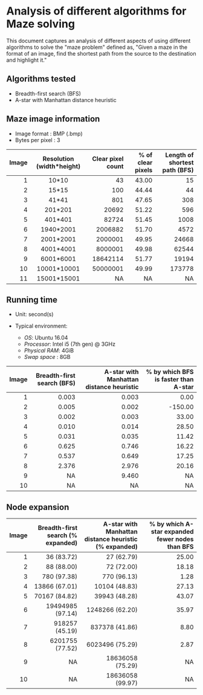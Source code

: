 # Analysis of different algorithms for Maze solving

This document captures an analysis of different aspects of using different algorithms to solve the "maze problem" defined as, "Given a maze in the format of an image, find the shortest path from the source to the destination and highlight it."

## Algorithms tested

* Breadth-first search (BFS)
* A-star with Manhattan distance heuristic

## Maze image information

* Image format    : BMP (.bmp)
* Bytes per pixel : 3

| Image | Resolution (width\*height) | Clear pixel count |  % of clear pixels | Length of shortest path (BFS) |
|------:|:--------------------------:|------------------:|-------------------:|------------------------------:|
|   1   |           10\*10           |         43        |       43.00        |             15                |
|   2   |           15\*15           |        100        |       44.44        |             44                |
|   3   |           41\*41           |        801        |       47.65        |            308                |
|   4   |          201\*201          |      20692        |       51.22        |            596                |
|   5   |          401\*401          |      82724        |       51.45        |           1008                |
|   6   |         1940\*2001         |    2006882        |       51.70        |           4572                |
|   7   |         2001\*2001         |    2000001        |       49.95        |          24668                |
|   8   |         4001\*4001         |    8000001        |       49.98        |          62544                |
|   9   |         6001\*6001         |   18642114        |       51.77        |          19194                |
|  10   |        10001\*10001        |   50000001        |       49.99        |         173778                |
|  11   |        15001\*15001        |      NA           |         NA         |            NA                 |

## Running time

* Unit: second(s)
* Typical environment:

    - *OS*: Ubuntu 16.04
    - *Processor*: Intel i5 (7th gen) @ 3GHz
    - *Physical RAM*: 4GiB
    - *Swap space*  : 8GB

| Image | Breadth-first search (BFS) | A-star with Manhattan distance heuristic | % by which BFS is faster than A-star |
|------:|---------------------------:|-----------------------------------------:|-------------------------------------:|
| 1     |           0.003            |             0.003                        |            0.00                      |
| 2     |           0.005            |             0.002                        |         -150.00                      |
| 3     |           0.002            |             0.003                        |           33.00                      |
| 4     |           0.010            |             0.014                        |           28.50                      |
| 5     |           0.031            |             0.035                        |           11.42                      |
| 6     |           0.625            |             0.746                        |           16.22                      |
| 7     |           0.537            |             0.649                        |           17.25                      |
| 8     |           2.376            |             2.976                        |           20.16                      |
| 9     |            NA              |             9.460                        |             NA                       |
| 10    |            NA              |              NA                          |             NA                       |

## Node expansion

| Image | Breadth-first search (% expanded) | A-star with Manhattan distance heuristic (% expanded)| % by which A-star expanded fewer nodes than BFS |
|------:|----------------------------------:|-----------------------------------------------------:|------------------------------------------------:|
| 1     |             36 (83.72)            |                          27 (62.79)                  |                  25.00                          |
| 2     |             88 (88.00)            |                          72 (72.00)                  |                  18.18                          |
| 3     |            780 (97.38)            |                         770 (96.13)                  |                   1.28                          |
| 4     |          13866 (67.01)            |                       10104 (48.83)                  |                  27.13                          |
| 5     |          70167 (84.82)            |                       39943 (48.28)                  |                  43.07                          |
| 6     |       19494985 (97.14)            |                     1248266 (62.20)                  |                  35.97                          |
| 7     |         918257 (45.19)            |                      837378 (41.86)                  |                   8.80                          |
| 8     |        6201755 (77.52)            |                     6023496 (75.29)                  |                   2.87                          |
| 9     |               NA                  |                    18636058 (75.29)                  |                     NA                          |
| 10    |               NA                  |                    18636058 (99.97)                  |                     NA                          |
